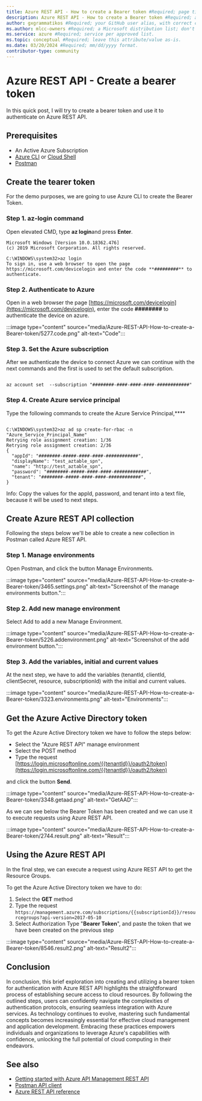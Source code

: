 ```yaml
---
title: Azure REST API - How to create a Bearer token #Required; page title displayed in search results. Don't enclose in quotation marks. 
description: Azure REST API - How to create a Bearer token #Required; article description that's displayed in search results. Don't enclose in quotation marks. Do end with a period.
author: gxgrammatikos #Required; your GitHub user alias, with correct capitalization.
ms.author: mlcc-owners #Required; a Microsoft distribution list; don't change. 
ms.service: azure #Required; service per approved list.
ms.topic: conceptual #Required; leave this attribute/value as-is.
ms.date: 03/20/2024 #Required; mm/dd/yyyy format.
contributor-type: community
---
```


# Azure REST API - Create a bearer token

In this quick post, I will try to create a bearer token and use it to authenticate on Azure REST API.

## Prerequisites

- An Active Azure Subscription
- [Azure CLI](/cli/azure/install-azure-cli) or [Cloud Shell](https://shell.azure.com/)
- [Postman](https://www.getpostman.com/downloads/)

## Create the tearer token

For the demo purposes, we are going to use Azure CLI to create the Bearer Token.

### Step 1. az-login command

Open elevated CMD, type **az login**and press **Enter**.

```azurecli
Microsoft Windows [Version 10.0.18362.476]
(c) 2019 Microsoft Corporation. All rights reserved.
 
C:\WINDOWS\system32>az login
To sign in, use a web browser to open the page https://microsoft.com/devicelogin and enter the code **#########** to authenticate.

```

### Step 2. Authenticate to Azure

Open in a web browser the page [https://microsoft.com/devicelogin](https://microsoft.com/devicelogin), enter the code **########** to authenticate the device on azure.

:::image type="content" source="media/Azure-REST-API-How-to-create-a-Bearer-token/5277.code.png" alt-text="Code":::

### Step 3. Set the Azure subscription

After we authenticate the device to connect Azure we can continue with the next commands and the first is used to set the default subscription.

```azurecli

az account set  --subscription "########-####-####-####-############"

```

### Step 4. Create Azure service principal

Type the following commands to create the Azure Service Principal,****

```azurecli

C:\WINDOWS\system32>az ad sp create-for-rbac -n "Azure_Service_Principal_Name"
Retrying role assignment creation: 1/36
Retrying role assignment creation: 2/36
{
  "appId": "########-#####-####-####-############",
  "displayName": "test_aztable_spn",
  "name": "http://test_aztable_spn",
  "password": "########-#####-####-####-############",
  "tenant": "########-#####-####-####-############",
}

```

Info: Copy the values for the appId, password, and tenant into a text file, because it will be used to next steps.

## Create Azure REST API collection

Following the steps below we'll be able to create a new collection in Postman called Azure REST API.

### Step 1. Manage environments

Open Postman, and click the button Manage Environments.

:::image type="content" source="media/Azure-REST-API-How-to-create-a-Bearer-token/3465.settings.png" alt-text="Screenshot of the manage environments button.":::

### Step 2. Add new manage environment

Select Add to add a new Manage Environment.

:::image type="content" source="media/Azure-REST-API-How-to-create-a-Bearer-token/5226.addenvironment.png" alt-text="Screenshot of the add environment button.":::

### Step 3. Add the variables, initial and current values

At the next step, we have to add the variables (tenantId, clientId, clientSecret, resource, subscriptionId) with the initial and current values.

:::image type="content" source="media/Azure-REST-API-How-to-create-a-Bearer-token/3323.environments.png" alt-text="Environments":::

## Get the Azure Active Directory token

To get the Azure Active Directory token we have to follow the steps below:

- Select the "Azure REST API" manage environment
- Select the POST method
- Type the request [https://login.microsoftonline.com/{{tenantId}}/oauth2/token](https://login.microsoftonline.com/{{tenantId}}/oauth2/token)

and click the button **Send**.

:::image type="content" source="media/Azure-REST-API-How-to-create-a-Bearer-token/3348.getaad.png" alt-text="GetAAD":::

As we can see below the Bearer Token has been created and we can use it to execute requests using Azure REST API.

:::image type="content" source="media/Azure-REST-API-How-to-create-a-Bearer-token/2744.result.png" alt-text="Result":::

## Using the Azure REST API

In the final step, we can execute a request using Azure REST API to get the Resource Groups.

To get the Azure Active Directory token we have to do:

1. Select the **GET** method
1. Type the request `https://management.azure.com/subscriptions/{{subscriptionId}}/resourcegroups?api-version=2017-05-10`
1. Select Authorization Type "**Bearer Token**", and paste the token that we have been created on the previous step

:::image type="content" source="media/Azure-REST-API-How-to-create-a-Bearer-token/8546.result2.png" alt-text="Result2":::

## Conclusion

In conclusion, this brief exploration into creating and utilizing a bearer token for authentication with Azure REST API highlights the straightforward process of establishing secure access to cloud resources. By following the outlined steps, users can confidently navigate the complexities of authentication protocols, ensuring seamless integration with Azure services. As technology continues to evolve, mastering such fundamental concepts becomes increasingly essential for effective cloud management and application development. Embracing these practices empowers individuals and organizations to leverage Azure's capabilities with confidence, unlocking the full potential of cloud computing in their endeavors.

## See also

- [Getting started with Azure API Management REST API](https://azure.microsoft.com/resources/videos/getting-started-with-azure-api-management-rest-api/)
- [Postman API client](https://www.getpostman.com/product/api-client)
- [Azure REST API reference](/rest/api/azure/)